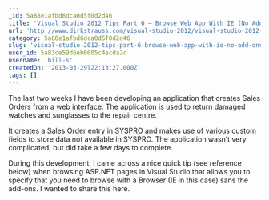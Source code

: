 ```yaml
---
_id: 5a88e1afbd6dca0d5f0d2d46
title: 'Visual Studio 2012 Tips Part 6 – Browse Web App With IE (No Add-Ons)'
url: 'http://www.dirkstrauss.com/visual-studio-2012/visual-studio-2012-tips-part-6-browse-web-app-with-ie-no-add-ons'
category: 5a88e1afbd6dca0d5f0d2d46
slug: 'visual-studio-2012-tips-part-6-browse-web-app-with-ie-no-add-ons'
user_id: 5a83ce59d6eb0005c4ecda2c
username: 'bill-s'
createdOn: '2013-03-29T22:13:27.000Z'
tags: []
---
```


The last two weeks I have been developing an application that creates Sales Orders from a web interface. The application is used to return damaged watches and sunglasses to the repair centre.

It creates a Sales Order entry in SYSPRO and makes use of various custom fields to store data not available in SYSPRO. The application wasn’t very complicated, but did take a few days to complete.

During this development, I came across a nice quick tip (see reference below) when browsing ASP.NET pages in Visual Studio that allows you to specify that you need to browse with a Browser (IE in this case) sans the add-ons. I wanted to share this here.
